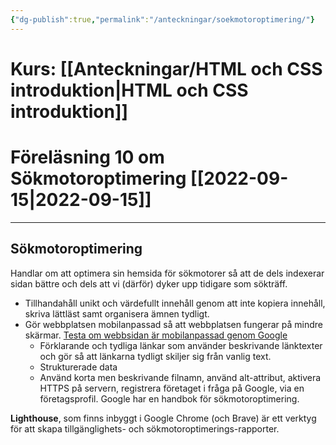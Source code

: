 ```yaml
---
{"dg-publish":true,"permalink":"/anteckningar/soekmotoroptimering/"}
---
```


# Kurs: [[Anteckningar/HTML och CSS introduktion\|HTML och CSS introduktion]]
# Föreläsning 10 om Sökmotoroptimering [[2022-09-15\|2022-09-15]]
---
## Sökmotoroptimering
Handlar om att optimera sin hemsida för sökmotorer så att de dels indexerar sidan bättre och dels att vi (därför) dyker upp tidigare som sökträff.
* Tillhandahåll unikt och värdefullt innehåll genom att inte kopiera innehåll, skriva lättläst samt organisera ämnen tydligt.
* Gör webbplatsen mobilanpassad så att webbplatsen fungerar på mindre skärmar.
  [Testa om webbsidan är mobilanpassad genom Google](https://search.google.com/test/mobile-friendly)
  - Förklarande och tydliga länkar som använder beskrivande länktexter och gör så att länkarna tydligt skiljer sig från vanlig text.
  - Strukturerade data
  - Använd korta men beskrivande filnamn, använd alt-attribut, aktivera HTTPS på servern, registrera företaget i fråga på Google, via en företagsprofil.
  Google har en handbok för sökmotoroptimering.

**Lighthouse**, som finns inbyggt i Google Chrome (och Brave) är ett verktyg för att skapa tillgänglighets- och sökmotoroptimerings-rapporter. 